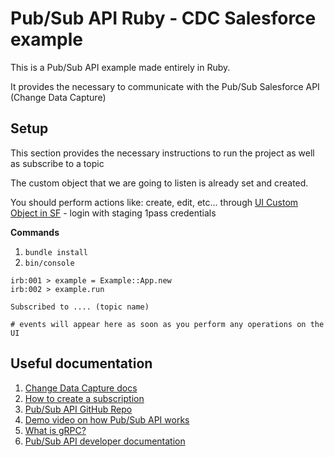# Pub/Sub API Ruby - CDC Salesforce example

This is a Pub/Sub API example made entirely in Ruby.

It provides the necessary to communicate with the Pub/Sub Salesforce API (Change Data Capture)

## Setup

This section provides the necessary instructions to run the project as well as subscribe to a topic

The custom object that we are going to listen is already set and created.

You should perform actions like: create, edit, etc... through [UI Custom Object in SF](https://renofi--stag.sandbox.lightning.force.com/lightning/o/Game__c/home) - login with staging 1pass credentials

**Commands**

1. `bundle install`
2. `bin/console`

```console
irb:001 > example = Example::App.new
irb:002 > example.run

Subscribed to .... (topic name)

# events will appear here as soon as you perform any operations on the UI
```

## Useful documentation
1. [Change Data Capture docs](https://trailhead.salesforce.com/content/learn/modules/change-data-capture)
2. [How to create a subscription](https://trailhead.salesforce.com/content/learn/modules/change-data-capture/subscribe-to-events#subscribe-using-pub-sub-api)
3. [Pub/Sub API GitHub Repo](https://github.com/forcedotcom/pub-sub-api)
4. [Demo video on how Pub/Sub API works](https://www.youtube.com/watch?v=g9P87_loVVA)
5. [What is gRPC?](https://grpc.io/docs/what-is-grpc/)
6. [Pub/Sub API developer documentation](https://developer.salesforce.com/docs/platform/pub-sub-api/overview)

